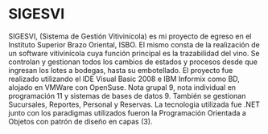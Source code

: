 # SIGESVI
SIGESVI, (Sistema de Gestión Vitivinícola) es mi proyecto de egreso en el Instituto Superior Brazo Oriental, ISBO. El mismo consta de la realización de un software vitivinícola cuya función principal es la trazabilidad del vino. Se controlan y gestionan todos los cambios de estados y procesos desde que ingresan los lotes a bodegas, hasta su embotellado. El proyecto fue realizado utilizando el IDE Visual Basic 2008 e IBM Informix como BD, alojado en VMWare con OpenSuse. Nota grupal 9, nota individual en programación 11 y sistemas de bases de datos 9.
También se gestionan Sucursales, Reportes, Personal y Reservas. 
La tecnologia utilizada fue .NET junto con los paradigmas utilizados fueron la Programación Orientada a Objetos con patrón de diseño en capas (3).
